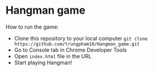 # Hangman game

How to run the game:
- Clone this repository to your local computer `git clone https://github.com/trungpham10/Hangman_game.git`
- Go to Console tab in Chrome Developer Tools
- Open `index.html` file in the URL 
- Start playing Hangman!
